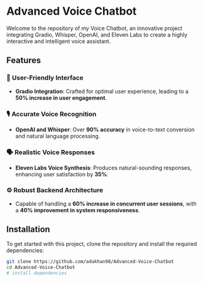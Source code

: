 # Advanced Voice Chatbot

Welcome to the repository of my Voice Chatbot, an innovative project integrating Gradio, Whisper, OpenAI, and Eleven Labs to create a highly interactive and intelligent voice assistant.

## Features

### 🚀 User-Friendly Interface
- **Gradio Integration**: Crafted for optimal user experience, leading to a **50% increase in user engagement**.

### 🎙️ Accurate Voice Recognition
- **OpenAI and Whisper**: Over **90% accuracy** in voice-to-text conversion and natural language processing.

### 🗣️ Realistic Voice Responses
- **Eleven Labs Voice Synthesis**: Produces natural-sounding responses, enhancing user satisfaction by **35%**.

### ⚙️ Robust Backend Architecture
- Capable of handling a **60% increase in concurrent user sessions**, with a **40% improvement in system responsiveness**.

## Installation

To get started with this project, clone the repository and install the required dependencies:

```bash
git clone https://github.com/adukhan98/Advanced-Voice-Chatbot
cd Advanced-Voice-Chatbot
# install dependencies
